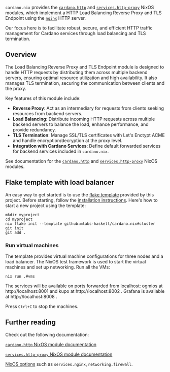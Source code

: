 `cardano.nix` provides the [`cardano.http`](../reference/module-options/cardano.http.md) and [`services.http-proxy`](../reference/module-options/services.http-proxy.md) NixOS modules, which implement a HTTP Load Balancing Reverse Proxy and TLS Endpoint using the [`nginx`](https://nginx.org/en/) HTTP server.

Our focus here is to facilitate robust, secure, and efficient HTTP traffic management for Cardano services through load balancing and TLS termination.

## Overview

The Load Balancing Reverse Proxy and TLS Endpoint module is designed to handle HTTP requests by distributing them across multiple backend servers, ensuring optimal resource utilization and high availability. It also manages TLS termination, securing the communication between clients and the proxy.

Key features of this module include:

- **Reverse Proxy**: Act as an intermediary for requests from clients seeking resources from backend servers.
- **Load Balancing**: Distribute incoming HTTP requests across multiple backend servers to balance the load, enhance performance, and provide redundancy.
- **TLS Termination**: Manage SSL/TLS certificates with Let's Enctypt ACME and handle encryption/decryption at the proxy level.
- **Integration with Cardano Services**: Define default forwarded services for backend services included in `cardano.nix`.

See documentation for the [`cardano.http`](../reference/module-options/cardano.http.md) and [`services.http-proxy`](../reference/module-options/services.http-proxy.md) NixOS modules.

## Flake template with load balancer

An easy way to get started is to use the [flake template](https://zero-to-nix.com/concepts/flakes#templates) provided by this project. Before starting, follow the [installation instructions](installation.md). Here's how to start a new project using the template:

```
mkdir myproject
cd myproject
nix flake init --template github:mlabs-haskell/cardano.nix#cluster
git init
git add .
```

### Run virtual machines

The template provides virtual machine configurations for three nodes and a load balancer. The NixOS test framework is used to start the virtual machines and set up networking. Run all the VMs:

`nix run .#vms`

The services will be available on ports forwarded from localhost: ogmios at http://localhost:8001 and kupo at http://localhost:8002 . Grafana is available at http://localhost:8008 .

Press `Ctrl+C` to stop the machines.

## Further reading

Check out the following documentation:

[`cardano.http` NixOS module documentation](../reference/module-options/cardano.http.md)

[`services.http-proxy` NixOS module documentation](../reference/module-options/services.http-proxy.md)

[NixOS options](https://search.nixos.org/options) such as `services.nginx`, `networking.firewall`.
